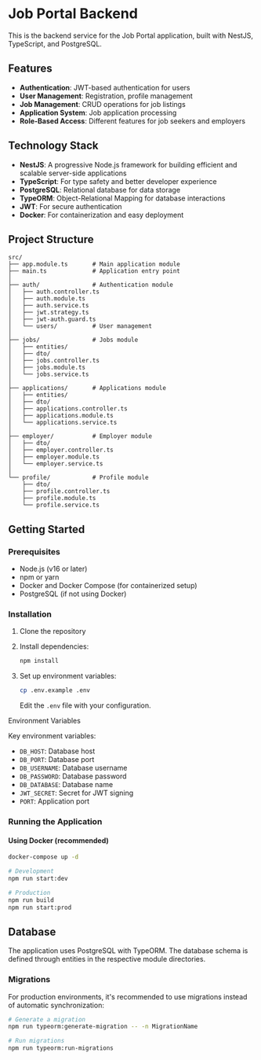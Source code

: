 # Job Portal Backend

This is the backend service for the Job Portal application, built with NestJS, TypeScript, and PostgreSQL.

## Features

- **Authentication**: JWT-based authentication for users
- **User Management**: Registration, profile management
- **Job Management**: CRUD operations for job listings
- **Application System**: Job application processing
- **Role-Based Access**: Different features for job seekers and employers

## Technology Stack

- **NestJS**: A progressive Node.js framework for building efficient and scalable server-side applications
- **TypeScript**: For type safety and better developer experience
- **PostgreSQL**: Relational database for data storage
- **TypeORM**: Object-Relational Mapping for database interactions
- **JWT**: For secure authentication
- **Docker**: For containerization and easy deployment

## Project Structure

```
src/
├── app.module.ts       # Main application module
├── main.ts             # Application entry point
│
├── auth/               # Authentication module
│   ├── auth.controller.ts
│   ├── auth.module.ts
│   ├── auth.service.ts
│   ├── jwt.strategy.ts
│   ├── jwt-auth.guard.ts
│   └── users/          # User management
│
├── jobs/               # Jobs module
│   ├── entities/
│   ├── dto/
│   ├── jobs.controller.ts
│   ├── jobs.module.ts
│   └── jobs.service.ts
│
├── applications/       # Applications module
│   ├── entities/
│   ├── dto/
│   ├── applications.controller.ts
│   ├── applications.module.ts
│   └── applications.service.ts
│
├── employer/           # Employer module
│   ├── dto/
│   ├── employer.controller.ts
│   ├── employer.module.ts
│   └── employer.service.ts
│
└── profile/            # Profile module
    ├── dto/
    ├── profile.controller.ts
    ├── profile.module.ts
    └── profile.service.ts
```
## Getting Started

### Prerequisites
- Node.js (v16 or later)
- npm or yarn
- Docker and Docker Compose (for containerized setup)
- PostgreSQL (if not using Docker)

### Installation

1. Clone the repository
2. Install dependencies:
   ```bash
   npm install
   ```

3. Set up environment variables:
   ```bash
   cp .env.example .env
   ```
   Edit the `.env` file with your configuration.

Environment Variables

Key environment variables:
- `DB_HOST`: Database host
- `DB_PORT`: Database port
- `DB_USERNAME`: Database username
- `DB_PASSWORD`: Database password
- `DB_DATABASE`: Database name
- `JWT_SECRET`: Secret for JWT signing
- `PORT`: Application port

### Running the Application

#### Using Docker (recommended)
```bash
docker-compose up -d
```
```bash
# Development
npm run start:dev

# Production
npm run build
npm run start:prod
```


## Database

The application uses PostgreSQL with TypeORM. The database schema is defined through entities in the respective module directories.

### Migrations
For production environments, it's recommended to use migrations instead of automatic synchronization:

```bash
# Generate a migration
npm run typeorm:generate-migration -- -n MigrationName

# Run migrations
npm run typeorm:run-migrations
```
